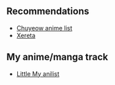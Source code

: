 ## Recommendations
+ [Chuyeow anime list](https://myanimelist.net/animelist/chuyeow?status=7&order=4&order2=0)
+ [Xereta](https://anilist.co/user/Xetera/animelist)


## My anime/manga track
+ [Little My anilist](https://anilist.co/user/LittleMy/)